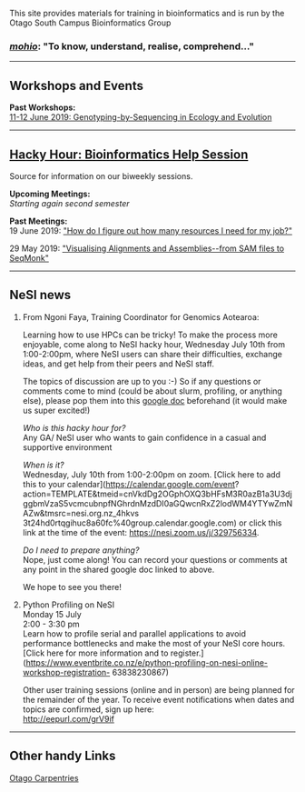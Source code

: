 
This site provides materials for training in bioinformatics and is run by the Otago South Campus Bioinformatics Group

### [*mohio*](https://maoridictionary.co.nz/search?idiom=&phrase=&proverb=&loan=&histLoanWords=&keywords=mohio): "To know, understand, realise, comprehend..."

***
## Workshops and Events

**Past Workshops:**  
[11-12 June 2019: Genotyping-by-Sequencing in Ecology and Evolution](https://otagomohio.github.io/2019-06-11_GBS_EE/)

***
## [Hacky Hour: Bioinformatics Help Session](https://otagomohio.github.io/hackyhour/)

Source for information on our biweekly sessions. 

**Upcoming Meetings:**  
*Starting again second semester*


**Past Meetings:**  
19 June 2019: ["How do I figure out how many resources I need for my job?"](https://github.com/otagomohio/hackyhour/blob/master/sessions/presentations/profiling.pdf)

29 May 2019: ["Visualising Alignments and Assemblies--from SAM files to SeqMonk"](https://otagomohio.github.io/hackyhour/sessions/2019_05_29.html)

***
## NeSI news
1. From Ngoni Faya, Training Coordinator for Genomics Aotearoa:

    Learning how to use HPCs can be tricky! To make the process more enjoyable, come along to NeSI hacky hour, Wednesday July 10th from     1:00-2:00pm, where NeSI users can share their difficulties, exchange ideas, and get help from their peers and NeSI staff.   

    The topics of discussion are up to you :-) So if any questions or comments come to mind (could be about slurm, profiling, or anything else), please pop them into this [google doc](https://docs.google.com/document/d/1kFTY_M4Y6iGOWFDnwoqRSYCAw7Gx8vr3kqPRYgZZcfc/edit?usp=sharing) beforehand (it would make us super excited!) 

    *Who is this hacky hour for?*  
    Any GA/ NeSI user who wants to gain confidence in a casual and supportive environment

    *When is it?*  
    Wednesday, July 10th from 1:00-2:00pm on zoom.  [Click here to add this to your calendar](https://calendar.google.com/event?            action=TEMPLATE&tmeid=cnVkdDg2OGphOXQ3bHFsM3R0azB1a3U3djggbmVzaS5vcmcubnpfNGhrdnMzdDI0aGQwcnRxZ2lodWM4YTYwZmNAZw&tmsrc=nesi.org.nz_4hkvs  3t24hd0rtqgihuc8a60fc%40group.calendar.google.com) or click this link at the time of the event: https://nesi.zoom.us/j/329756334.
 
   *Do I need to prepare anything?*  
    Nope, just come along! You can record your questions or comments at any point in the shared google doc linked to above.

   We hope to see you there!

2. Python Profiling on NeSI  
   Monday 15 July  
    2:00 - 3:30 pm  
    Learn how to profile serial and parallel applications to avoid performance bottlenecks and make the most of your NeSI core hours.   [Click here for more information and to register.](https://www.eventbrite.co.nz/e/python-profiling-on-nesi-online-workshop-registration-  63838230867)     

   Other user training sessions (online and in person) are being planned for the remainder of the year. To receive event notifications   when dates and topics are confirmed, sign up here:  
  http://eepurl.com/grV9if  

***
## Other handy Links

[Otago Carpentries](https://otagocarpentries.github.io/)

